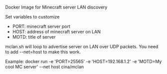 Docker Image for Minecraft server LAN discovery

Set variables to customize
- PORT: minecraft server port
- HOST: address of minecraft server on LAN
- MOTD: title of server 

mclan.sh will loop to advertise server on LAN over UDP packets.
You need to add --net=host to make this work.

Example:
docker run -e 'PORT=25565' -e 'HOST=192.168.1.2' -e 'MOTD=My cool MC server' --net host cina/mclan

